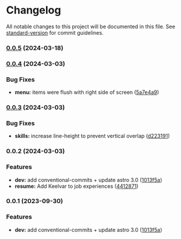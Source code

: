 # Changelog

All notable changes to this project will be documented in this file. See [standard-version](https://github.com/conventional-changelog/standard-version) for commit guidelines.

### [0.0.5](https://github.com/jackoconnordev/portfolio/compare/v0.0.4...v0.0.5) (2024-03-18)

### [0.0.4](https://github.com/jackoconnordev/portfolio/compare/v0.0.3...v0.0.4) (2024-03-03)


### Bug Fixes

* **menu:** items were flush with right side of screen ([5a7e4a9](https://github.com/jackoconnordev/portfolio/commit/5a7e4a998828f259499f8aa8fc804fc0a36b27e9))

### [0.0.3](https://github.com/jackoconnordev/portfolio/compare/v0.0.2...v0.0.3) (2024-03-03)


### Bug Fixes

* **skills:** increase line-height to prevent vertical overlap ([d223191](https://github.com/jackoconnordev/portfolio/commit/d2231919a84ef3a145694612c4dc8cdf37cb4df8))

### 0.0.2 (2024-03-03)


### Features

* **dev:** add conventional-commits + update astro 3.0 ([1013f5a](https://github.com/jackoconnordev/portfolio/commit/1013f5a2bce5c68f816790be55bc4ef2c7b948ed))
* **resume:** Add Keelvar to job experiences ([4412871](https://github.com/jackoconnordev/portfolio/commit/441287116c1903977b762213dc24df98d04ffb05))

### 0.0.1 (2023-09-30)


### Features

* **dev:** add conventional-commits + update astro 3.0 ([1013f5a](https://github.com/jackoconnordev/portfolio/commit/1013f5a2bce5c68f816790be55bc4ef2c7b948ed))
